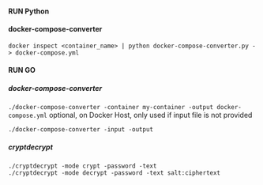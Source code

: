 #### RUN Python

#### docker-compose-converter

`docker inspect <container_name> | python docker-compose-converter.py - > docker-compose.yml`

#### RUN GO

##### docker-compose-converter

` ./docker-compose-converter -container my-container -output docker-compose.yml `
optional, on Docker Host, only used if input file is not provided

` ./docker-compose-converter -input -output `

##### cryptdecrypt
 `./cryptdecrypt -mode crypt -password -text ` <br>
` ./cryptdecrypt -mode decrypt -password -text salt:ciphertext `
